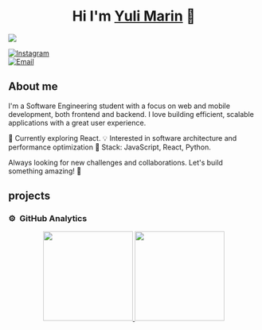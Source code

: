 
<div align="center">
<h1 align="center">Hi I'm <a href="https://aristi.dev">Yuli Marin</a> 👋</h1>
</div>
<img src="https://i.imgur.com/eYKm1C0.png">


[![Instagram](https://img.shields.io/badge/-Instagram-E4405F?style=social&logo=instagram)](https://www.instagram.com/yuli.marin_)  
[![Email](https://img.shields.io/badge/-Email-D14836?style=social&logo=gmail)](mailto:yulimarin90@gmail.com)




## About me

I'm a Software Engineering student with a focus on web and mobile development, both frontend and backend. I love building efficient, scalable applications with a great user experience.

🚀 Currently exploring React.
💡 Interested in software architecture and performance optimization
📌 Stack: JavaScript, React, Python.

Always looking for new challenges and collaborations. Let's build something amazing! 🚀
<br>

## projects 


### ⚙️ &nbsp;GitHub Analytics

<p align="center">
<a href="https://github.com/yulimarin90">
  <img height="180em" src="https://github-readme-stats-eight-theta.vercel.app/api?username=yulimarin90&show_icons=true&theme=algolia&include_all_commits=true&count_private=true"/>
  <img height="180em" src="https://github-readme-stats-eight-theta.vercel.app/api/top-langs/?username=yulimarin90&layout=compact&langs_count=8&theme=algolia"/>
</a>
</p>
